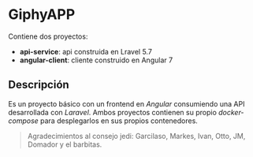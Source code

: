 # GiphyAPP

Contiene dos proyectos:
* **api-service**: api construida en Lravel 5.7
* **angular-client**: cliente construido en Angular 7

## Descripción

Es un proyecto básico con un frontend en *Angular* consumiendo una API desarrollada con *Laravel*. Ambos proyectos contienen su propio *docker-compose* para desplegarlos en sus propios contenedores.
> Agradecimientos al consejo jedi: Garcilaso, Markes, Ivan, Otto, JM, Domador y el barbitas.

